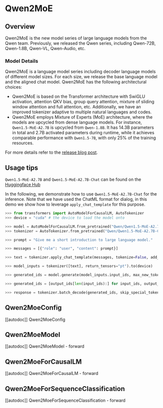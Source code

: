 <!--Copyright 2024 The Qwen Team and The HuggingFace Team. All rights reserved.

Licensed under the Apache License, Version 2.0 (the "License"); you may not use this file except in compliance with
the License. You may obtain a copy of the License at

http://www.apache.org/licenses/LICENSE-2.0

Unless required by applicable law or agreed to in writing, software distributed under the License is distributed on
an "AS IS" BASIS, WITHOUT WARRANTIES OR CONDITIONS OF ANY KIND, either express or implied. See the License for the
specific language governing permissions and limitations under the License.

⚠️ Note that this file is in Markdown but contain specific syntax for our doc-builder (similar to MDX) that may not be
rendered properly in your Markdown viewer.

-->

# Qwen2MoE

## Overview

Qwen2MoE is the new model series of large language models from the Qwen team. Previously, we released the Qwen series, including Qwen-72B, Qwen-1.8B, Qwen-VL, Qwen-Audio, etc.

### Model Details

Qwen2MoE is a language model series including decoder language models of different model sizes. For each size, we release the base language model and the aligned chat model. Qwen2MoE has the following architectural choices:

- Qwen2MoE is based on the Transformer architecture with SwiGLU activation, attention QKV bias, group query attention, mixture of sliding window attention and full attention, etc. Additionally, we have an improved tokenizer adaptive to multiple natural languages and codes.
- Qwen2MoE employs Mixture of Experts (MoE) architecture, where the models are upcycled from dense language models. For instance, `Qwen1.5-MoE-A2.7B` is upcycled from `Qwen-1.8B`. It has 14.3B parameters in total and 2.7B activated parameters during runtime, while it achieves comparable performance with `Qwen1.5-7B`, with only 25% of the training resources.

For more details refer to the [release blog post](https://qwenlm.github.io/blog/qwen-moe/).

## Usage tips

`Qwen1.5-MoE-A2.7B` and `Qwen1.5-MoE-A2.7B-Chat` can be found on the [Huggingface Hub](https://huggingface.co/Qwen)

In the following, we demonstrate how to use `Qwen1.5-MoE-A2.7B-Chat` for the inference. Note that we have used the ChatML format for dialog, in this demo we show how to leverage `apply_chat_template` for this purpose.

```python
>>> from transformers import AutoModelForCausalLM, AutoTokenizer
>>> device = "cuda" # the device to load the model onto

>>> model = AutoModelForCausalLM.from_pretrained("Qwen/Qwen1.5-MoE-A2.7B-Chat", device_map="auto")
>>> tokenizer = AutoTokenizer.from_pretrained("Qwen/Qwen1.5-MoE-A2.7B-Chat")

>>> prompt = "Give me a short introduction to large language model."

>>> messages = [{"role": "user", "content": prompt}]

>>> text = tokenizer.apply_chat_template(messages, tokenize=False, add_generation_prompt=True)

>>> model_inputs = tokenizer([text], return_tensors="pt").to(device)

>>> generated_ids = model.generate(model_inputs.input_ids, max_new_tokens=512, do_sample=True)

>>> generated_ids = [output_ids[len(input_ids):] for input_ids, output_ids in zip(model_inputs.input_ids, generated_ids)]

>>> response = tokenizer.batch_decode(generated_ids, skip_special_tokens=True)[0]
```

## Qwen2MoeConfig

[[autodoc]] Qwen2MoeConfig

## Qwen2MoeModel

[[autodoc]] Qwen2MoeModel
    - forward

## Qwen2MoeForCausalLM

[[autodoc]] Qwen2MoeForCausalLM
    - forward

## Qwen2MoeForSequenceClassification

[[autodoc]] Qwen2MoeForSequenceClassification
    - forward
